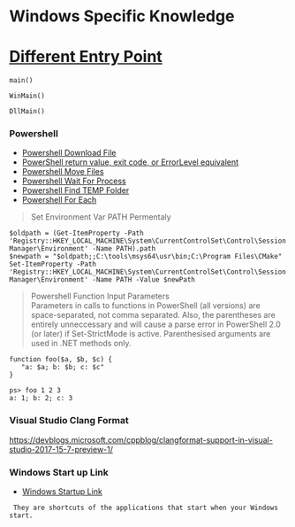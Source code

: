 # Windows Specific Knowledge

# [Different Entry Point](https://stackoverflow.com/a/416762)
```
main()

WinMain() 

DllMain()
```

### Powershell

- [Powershell Download File](https://blog.jourdant.me/post/3-ways-to-download-files-with-powershell)<br>
- [PowerShell return value, exit code, or ErrorLevel equivalent](https://www.saotn.org/powershell-return-value-exit-code-or-errorlevel-equivalent/)<br>
- [Powershell Move Files](https://dotnet-helpers.com/powershell/how-to-move-files-from-one-location-to-another-location-using-powershell/)<br>
- [Powershell Wait For Process](https://stackoverflow.com/questions/43226877/wait-for-batch-file-to-finish-process-in-powershell-before-executing-other-comma)<br>
- [Powershell Find TEMP Folder](https://devblogs.microsoft.com/scripting/powertip-use-powershell-to-find-the-temp-folder-path/)<br>
- [Powershell For Each](https://docs.microsoft.com/en-us/powershell/module/microsoft.powershell.core/about/about_foreach?view=powershell-6)<br>
> Set Environment Var PATH Permentaly
```
$oldpath = (Get-ItemProperty -Path 'Registry::HKEY_LOCAL_MACHINE\System\CurrentControlSet\Control\Session Manager\Environment' -Name PATH).path
$newpath = "$oldpath;;C:\tools\msys64\usr\bin;C:\Program Files\CMake"
Set-ItemProperty -Path 'Registry::HKEY_LOCAL_MACHINE\System\CurrentControlSet\Control\Session Manager\Environment' -Name PATH -Value $newPath
```
> Powershell Function Input Parameters<br>
Parameters in calls to functions in PowerShell (all versions) are space-separated, not comma separated. Also, the parentheses are entirely unneccessary and will cause a parse error in PowerShell 2.0 (or later) if Set-StrictMode is active. Parenthesised arguments are used in .NET methods only.
```
function foo($a, $b, $c) {
   "a: $a; b: $b; c: $c"
}

ps> foo 1 2 3
a: 1; b: 2; c: 3
```

### Visual Studio Clang Format
https://devblogs.microsoft.com/cppblog/clangformat-support-in-visual-studio-2017-15-7-preview-1/

### Windows Start up Link
- [Windows Startup Link](https://github.com/MingruiZhangW/Useful-Function-Database/blob/master/Create%20Start-ip%20link%20(ink)%20-%20windows.md)<br>
```
 They are shortcuts of the applications that start when your Windows start.
```
